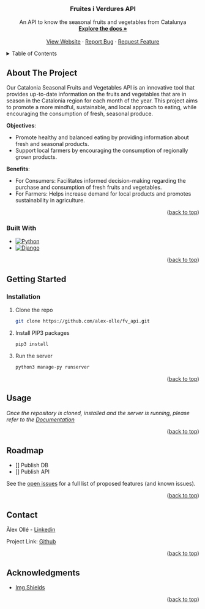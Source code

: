 <!-- Improved compatibility of back to top link: See: https://github.com/othneildrew/Best-README-Template/pull/73 -->

<a name="readme-top"></a>

<!-- PROJECT LOGO -->
<br />
<div align="center">
  <h3 align="center">Fruites i Verdures API</h3>

  <p align="center">
  An API to know the seasonal fruits and vegetables from Catalunya
    <br />
    <a href="#"><strong>Explore the docs »</strong></a>
    <br />
    <br />
    <a href="#">View Website</a>
    ·
    <a href="https://github.com/alex-olle/fv_api/issues">Report Bug</a>
    ·
    <a href="https://github.com/alex-olle/fv_api/issues">Request Feature</a>
  </p>
</div>

<!-- TABLE OF CONTENTS -->
<details>
  <summary>Table of Contents</summary>
  <ol>
    <li>
      <a href="#about-the-project">About The Project</a>
      <ul>
        <li><a href="#built-with">Built With</a></li>
      </ul>
    </li>
    <li>
      <a href="#getting-started">Getting Started</a>
      <ul>
        <li><a href="#prerequisites">Prerequisites</a></li>
        <li><a href="#installation">Installation</a></li>
      </ul>
    </li>
    <li><a href="#usage">Usage</a></li>
    <li><a href="#roadmap">Roadmap</a></li>
    <li><a href="#contact">Contact</a></li>
    <li><a href="#acknowledgments">Acknowledgments</a></li>
  </ol>
</details>

<!-- ABOUT THE PROJECT -->

## About The Project

Our Catalonia Seasonal Fruits and Vegetables API is an innovative tool that provides up-to-date information on the fruits and vegetables that are in season in the Catalonia region for each month of the year. This project aims to promote a more mindful, sustainable, and local approach to eating, while encouraging the consumption of fresh, seasonal produce.

**Objectives**:

- Promote healthy and balanced eating by providing information about fresh and seasonal products.
- Support local farmers by encouraging the consumption of regionally grown products.

**Benefits**:

- For Consumers: Facilitates informed decision-making regarding the purchase and consumption of fresh fruits and vegetables.
- For Farmers: Helps increase demand for local products and promotes sustainability in agriculture.

<p align="right">(<a href="#readme-top">back to top</a>)</p>

### Built With

- [![Python][Python]][Python-url]
- [![Django][Django]][Django-url]

<p align="right">(<a href="#readme-top">back to top</a>)</p>

<!-- GETTING STARTED -->

## Getting Started

### Installation

1. Clone the repo
   ```sh
   git clone https://github.com/alex-olle/fv_api.git
   ```
2. Install PIP3 packages
   ```sh
   pip3 install
   ```
3. Run the server
   ```sh
   python3 manage-py runserver
   ```

<p align="right">(<a href="#readme-top">back to top</a>)</p>

<!-- USAGE EXAMPLES -->

## Usage

_Once the repository is cloned, installed and the server is running, please refer to the [Documentation](http://127.0.0.1:8000/redocs/)_

<p align="right">(<a href="#readme-top">back to top</a>)</p>

<!-- ROADMAP -->

## Roadmap

- [] Publish DB
- [] Publish API

See the [open issues](https://github.com/alex-olle/fv_api/issues) for a full list of proposed features (and known issues).

<p align="right">(<a href="#readme-top">back to top</a>)</p>

<!-- CONTACT -->

## Contact

Àlex Ollé - [Linkedin](https://www.linkedin.com/in/alejandro-olle-ramos/)

Project Link: [Github](https://github.com/alex-olle/fv_api)

<p align="right">(<a href="#readme-top">back to top</a>)</p>

<!-- ACKNOWLEDGMENTS -->

## Acknowledgments

- [Img Shields](https://shields.io)

<p align="right">(<a href="#readme-top">back to top</a>)</p>

<!-- MARKDOWN LINKS & IMAGES -->
<!-- https://www.markdownguide.org/basic-syntax/#reference-style-links -->

[Python]: https://img.shields.io/badge/python-3670A0?style=for-the-badge&logo=python&logoColor=ffdd54
[Python-url]: https://www.python.org/
[Django]: https://img.shields.io/badge/Django-092E20?style=for-the-badge&logo=django&logoColor=green
[Django-url]: https://www.djangoproject.com/
